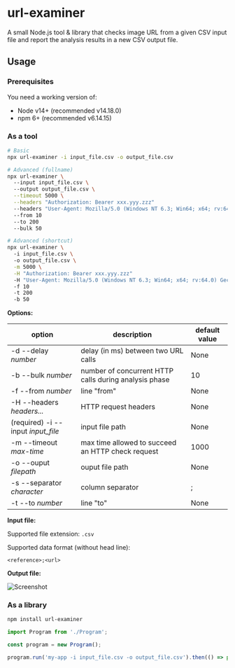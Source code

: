 # url-examiner

A small Node.js tool & library that checks image URL from a given CSV input file and report the analysis results in a new CSV output file. 

## Usage

### Prerequisites

You need a working version of:
* Node v14+ (recommended v14.18.0)
* npm 6+ (recommended v6.14.15)

### As a tool

```bash
# Basic
npx url-examiner -i input_file.csv -o output_file.csv

# Advanced (fullname)
npx url-examiner \ 
  --input input_file.csv \ 
  --output output_file.csv \
  --timeout 5000 \
  --headers "Authorization: Bearer xxx.yyy.zzz"
  --headers "User-Agent: Mozilla/5.0 (Windows NT 6.3; Win64; x64; rv:64.0) Gecko/20100101 Firefox/80.0"
  --from 10
  --to 200
  --bulk 50

# Advanced (shortcut)
npx url-examiner \ 
  -i input_file.csv \ 
  -o output_file.csv \
  -m 5000 \
  -H "Authorization: Bearer xxx.yyy.zzz"
  -H "User-Agent: Mozilla/5.0 (Windows NT 6.3; Win64; x64; rv:64.0) Gecko/20100101 Firefox/80.0"
  -f 10
  -t 200
  -b 50
```

**Options:**

| option | description | default value |
| ------ | ----------- | ------------- |
| -d --delay _number_ | delay (in ms) between two URL calls | None |
| -b --bulk _number_ | number of concurrent HTTP calls during analysis phase | 10 |
| -f --from _number_ | line "from" | None |
| -H --headers _headers..._ | HTTP request headers | None |
| (required) -i --input _input_file_ | input file path | None |
| -m --timeout _max-time_ | max time allowed to succeed an HTTP check request | 1000 |
| -o --ouput _filepath_ | ouput file path | None |
| -s --separator _character_ | column separator | ; |
| -t --to _number_ | line "to" | None |

**Input file:**

Supported file extension: `.csv`

Supported data format (without head line):
``` 
<reference>;<url>
```

**Output file:**

![Screenshot](docs/url-examiner_screenshot.png)

### As a library

```bash
npm install url-examiner
```

```javascript
import Program from './Program';

const program = new Program();

program.run('my-app -i input_file.csv -o output_file.csv').then(() => process.exit(0));
```
